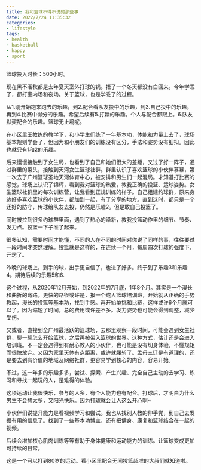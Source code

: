 ```yaml
---
title: 我和篮球不得不说的那些事
date: 2022/7/24 11:35:32
categories: 
- lifestyle
tags:
- health
- basketball
- happy
- sport
---
```

篮球投入时长：500小时。

现在黑不溜秋都是去年夏天室外打球的锅。捂了一个冬天都没有白回来。今年学乖了，都打室内场和夜场。关于篮球，也是学乖了的过程。

从1.刚开始跑来跑去的乐趣，到2.配合看队友投中的乐趣，到3.自己投中的乐趣，再到4.比赛中得分的乐趣。希望后续有5.打赢的乐趣。个人与配合都跟上。6.队友默契配合的乐趣。篮球无止境呢。

在小区里王教练的教学下，和小学生们练了一年基本功，体能和力量上去了，球场基本规则学会了，但因为和小朋友们的训练没有区分，手法和姿势没有细扣。因此也就只有1和2的乐趣。

后来慢慢接触到了女生局，也看到了自己和她们很大的差距，又过了好一阵子，通过群里的菜头，接触到天河女生篮球社群。群里认识了喜欢篮球的小伙伴慕慕，第一次去了广州篮球圣地天河体育中心，被安排和男生们一起混局。才知道打比赛的感觉，球场上认识了锦辉，看到我对篮球的热爱，教我正确的投篮、运球姿势。女生篮球社群里的每次训练营，让我看到正规训练的样子。自己组建约球群，原来身边好多喜欢篮球的小伙伴，都加到一起，有了分享的地方。直到这时，都只是一个还好的防守，传球给队友去投，仍然是乐趣2。但是敢自己投篮了。

同时被拉到很多约球群里面，遇到了热心的泽新，教我投篮动作里的细节、节奏、发力点。投篮一下子准了起来。

很多认知，需要时间才能懂，不同的人在不同的时间对你说了同样的事，往往要过一段时间才突然理解。投篮就是这样的，在连续一个月，每周四次打球的强度下，开窍了。

昨晚的球场上，到手的球，出手更自信了，也进了好多。终于到了乐趣3和乐趣4。期待后续的乐趣5和6.

这个过程，从2020年12月开始，到2022年的7月底，1年8个月。其实是一个漫长和曲折的弯路。更快的路径或许是，报一个成人篮球培训班，开始就从正确的手势教起，漫长的投篮等基本功，找到手感。再开始单挑和比赛，这样或许6个月就可以了。因为缩短了时间，总的费用或许差不多。发力姿势也可能会得到调整，减少受伤。

又或者，直接到全广州最活跃的篮球场，去那里观察一段时间，可能会遇到女生社群，聊一聊怎么开始篮球，之后再被带入篮球的世界。这种方式，估计还是会进入培训班。不一定会遇得到有耐心教人的小伙伴，也可能是没有切身体验，不懂规矩而很快放弃。又因为家里天体有点距离，或许就腰斩了。孟母三迁是有道理的，还是要去到有价值的地域及网络社群，更容易学到核心的内容，容易开始。

不过，这一年多的乐趣多多，尝试、探索、产生兴趣、完全自己主动的去学习、练习和寻找一起玩的人，是难得的体验。

这项运动让我很快乐，参与的人多，有个人能力也有配合。打球后，才明白为什么男生不会想太多，又阳光快乐。因为打球就会让人这么开心啊~

小伙伴们说提升能力是看视频学习和尝试。我也从找别人教的伸手党，到自己去发掘有用的信息了。找到了一些基本功博主，还有把健身、康复和篮球结合在一起的视频。

后续会增加核心肌肉训练等等有助于身体健康和运动能力的训练。让篮球变成更加可持续的日常。

这是一个可以打到80岁的运动。看小区里配合无间投篮超准的大叔们就知道啦。

